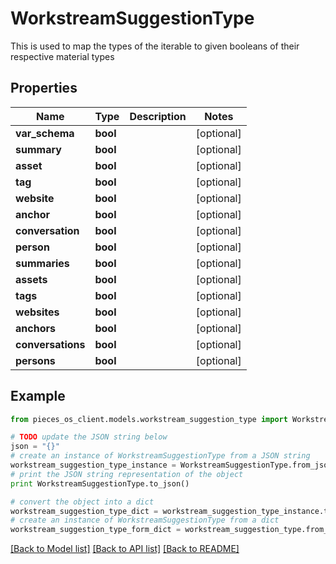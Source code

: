 # WorkstreamSuggestionType

This is used to map the types of the iterable to given booleans of their respective material types

## Properties
Name | Type | Description | Notes
------------ | ------------- | ------------- | -------------
**var_schema** | **bool** |  | [optional] 
**summary** | **bool** |  | [optional] 
**asset** | **bool** |  | [optional] 
**tag** | **bool** |  | [optional] 
**website** | **bool** |  | [optional] 
**anchor** | **bool** |  | [optional] 
**conversation** | **bool** |  | [optional] 
**person** | **bool** |  | [optional] 
**summaries** | **bool** |  | [optional] 
**assets** | **bool** |  | [optional] 
**tags** | **bool** |  | [optional] 
**websites** | **bool** |  | [optional] 
**anchors** | **bool** |  | [optional] 
**conversations** | **bool** |  | [optional] 
**persons** | **bool** |  | [optional] 

## Example

```python
from pieces_os_client.models.workstream_suggestion_type import WorkstreamSuggestionType

# TODO update the JSON string below
json = "{}"
# create an instance of WorkstreamSuggestionType from a JSON string
workstream_suggestion_type_instance = WorkstreamSuggestionType.from_json(json)
# print the JSON string representation of the object
print WorkstreamSuggestionType.to_json()

# convert the object into a dict
workstream_suggestion_type_dict = workstream_suggestion_type_instance.to_dict()
# create an instance of WorkstreamSuggestionType from a dict
workstream_suggestion_type_form_dict = workstream_suggestion_type.from_dict(workstream_suggestion_type_dict)
```
[[Back to Model list]](../README.md#documentation-for-models) [[Back to API list]](../README.md#documentation-for-api-endpoints) [[Back to README]](../README.md)


